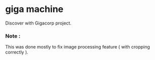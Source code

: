 # giga machine
Discover with Gigacorp project.

### Note :
This was done mostly to fix image processing feature ( with cropping correctly ).
